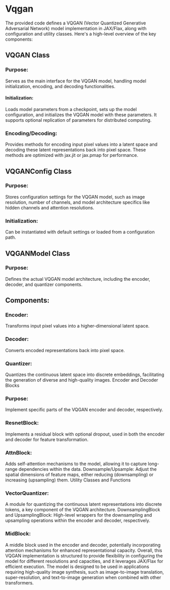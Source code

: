 # Vqgan

The provided code defines a VQGAN (Vector Quantized Generative Adversarial Network) model implementation in JAX/Flax, along with configuration and utility classes. Here's a high-level overview of the key components:

## VQGAN Class

### Purpose: 

Serves as the main interface for the VQGAN model, handling model initialization, encoding, and decoding functionalities.
#### Initialization: 

Loads model parameters from a checkpoint, sets up the model configuration, and initializes the VQGAN model with these parameters. It supports optional replication of parameters for distributed computing.

### Encoding/Decoding: 

Provides methods for encoding input pixel values into a latent space and decoding these latent representations back into pixel space. These methods are optimized with jax.jit or jax.pmap for performance.

## VQGANConfig Class

### Purpose: 

Stores configuration settings for the VQGAN model, such as image resolution, number of channels, and model architecture specifics like hidden channels and attention resolutions.

### Initialization: 

Can be instantiated with default settings or loaded from a configuration path.

## VQGANModel Class

### Purpose: 

Defines the actual VQGAN model architecture, including the encoder, decoder, and quantizer components.

## Components:

### Encoder: 

Transforms input pixel values into a higher-dimensional latent space.

### Decoder: 

Converts encoded representations back into pixel space.

### Quantizer: 

Quantizes the continuous latent space into discrete embeddings, facilitating the generation of diverse and high-quality images.
Encoder and Decoder Blocks

### Purpose: 

Implement specific parts of the VQGAN encoder and decoder, respectively.

### ResnetBlock: 

Implements a residual block with optional dropout, used in both the encoder and decoder for feature transformation.

### AttnBlock: 

Adds self-attention mechanisms to the model, allowing it to capture long-range dependencies within the data.
Downsample/Upsample: Adjust the spatial dimensions of feature maps, either reducing (downsampling) or increasing (upsampling) them.
Utility Classes and Functions

### VectorQuantizer: 

A module for quantizing the continuous latent representations into discrete tokens, a key component of the VQGAN architecture.
DownsamplingBlock and UpsamplingBlock: High-level wrappers for the downsampling and upsampling operations within the encoder and decoder, respectively.

### MidBlock: 

A middle block used in the encoder and decoder, potentially incorporating attention mechanisms for enhanced representational capacity.
Overall, this VQGAN implementation is structured to provide flexibility in configuring the model for different resolutions and capacities, and it leverages JAX/Flax for efficient execution. The model is designed to be used in applications requiring high-quality image synthesis, such as image-to-image translation, super-resolution, and text-to-image generation when combined with other transformers.